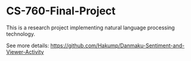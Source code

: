# CS-760-Final-Project

This is a research project implementing natural language processing technology.

See more details: https://github.com/Hakump/Danmaku-Sentiment-and-Viewer-Activity
